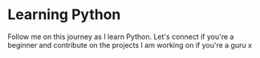 # Learning Python

Follow me on this journey as I learn Python. Let's connect if you're a beginner and contribute on the projects I am working on if you're a guru x
